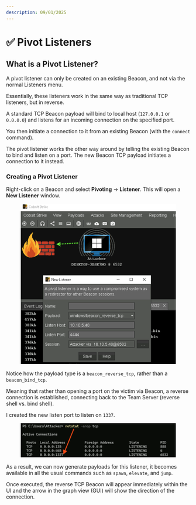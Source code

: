 ```yaml
---
description: 09/01/2025
---
```


# ✅ Pivot Listeners

## What is a Pivot Listener?

A pivot listener can only be created on an existing Beacon, and not via the normal Listeners menu.&#x20;

Essentially, these listeners work in the same way as traditional TCP listeners, but in reverse.

A standard TCP Beacon payload will bind to local host (`127.0.0.1` or `0.0.0.0`) and listens for an incoming connection on the specified port.&#x20;

You then initiate a connection to it from an existing Beacon (with the `connect` command).

The pivot listener works the other way around by telling the existing Beacon to bind and listen on a port. The new Beacon TCP payload initiates a connection to it instead.

### Creating a Pivot Listener

Right-click on a Beacon and select **Pivoting** -> **Listener**. This will open a **New Listener** window.

<figure><img src="../.gitbook/assets/image (9).png" alt=""><figcaption></figcaption></figure>

Notice how the payload type is a `beacon_reverse_tcp`, rather than a `beacon_bind_tcp`.&#x20;

Meaning that rather than opening a port on the victim via Beacon, a reverse connection is established, connecting back to the Team Server (reverse shell vs. bind shell).

I created the new listen port to listen on `1337`.&#x20;

<figure><img src="../.gitbook/assets/image (10).png" alt=""><figcaption></figcaption></figure>

As a result, we can now generate payloads for this listener, it becomes available in all the usual commands such as `spawn`, `elevate`, and `jump`.

Once executed, the reverse TCP Beacon will appear immediately within the UI and the arrow in the graph view (GUI) will show the direction of the connection.
